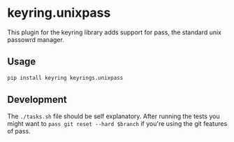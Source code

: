 # keyring.unixpass

This plugin for the keyring library adds support for pass, the standard unix passowrd manager.

## Usage

```bash
pip install keyring keyrings.unixpass
```

## Development

The `./tasks.sh` file should be self explanatory.
After running the tests you might want to `pass git reset --hard $branch` if you're using the git features of pass.
